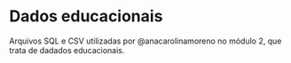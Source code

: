 # Dados educacionais
Arquivos SQL e CSV utilizadas por @anacarolinamoreno no módulo 2, que trata de dadados educacionais.
